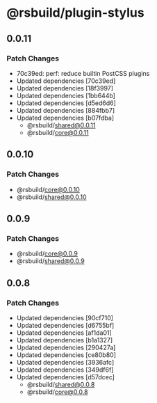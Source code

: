 # @rsbuild/plugin-stylus

## 0.0.11

### Patch Changes

- 70c39ed: perf: reduce builtin PostCSS plugins
- Updated dependencies [70c39ed]
- Updated dependencies [18f3997]
- Updated dependencies [1bb644b]
- Updated dependencies [d5ed6d6]
- Updated dependencies [884fbb7]
- Updated dependencies [b07fdba]
  - @rsbuild/shared@0.0.11
  - @rsbuild/core@0.0.11

## 0.0.10

### Patch Changes

- @rsbuild/core@0.0.10
- @rsbuild/shared@0.0.10

## 0.0.9

### Patch Changes

- @rsbuild/core@0.0.9
- @rsbuild/shared@0.0.9

## 0.0.8

### Patch Changes

- Updated dependencies [90cf710]
- Updated dependencies [d6755bf]
- Updated dependencies [af1da01]
- Updated dependencies [b1a1327]
- Updated dependencies [290427a]
- Updated dependencies [ce80b80]
- Updated dependencies [3936afc]
- Updated dependencies [349df6f]
- Updated dependencies [d57dcec]
  - @rsbuild/shared@0.0.8
  - @rsbuild/core@0.0.8
